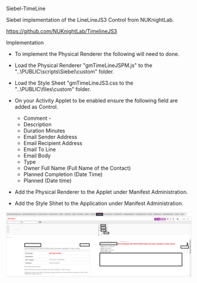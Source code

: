 Siebel-TimeLine

Siebel implementation of the LineLineJS3 Control from NUKnightLab.

https://github.com/NUKnightLab/TimelineJS3

Implementation

* To implement the Physical Renderer the following will need to done.
* Load the Physical Renderer "gmTimeLineJSPM.js" to the "..\PUBLIC\scripts\Siebel\custom" folder.
* Load the Style Sheet "gmTimeLineJS3.css to the "..\PUBLIC\files\custom" folder.
* On your Activity Applet to be enabled ensure the following field are added as Control.
  * Comment - 
  * Description
  * Duration Minutes
  * Email Sender Address
  * Email Recipient Address
  * Email To Line
  * Email Body
  * Type
  * Owner Full Name  (Full Name of the Contact)
  * Planned Completion  (Date Time)
  * Planned  (Date time)

* Add the Physical Renderer to the Applet under Manifest Administration.
* Add the Style Shhet to the Application under Manifest Administration.

![Example](/images/sample.png)
